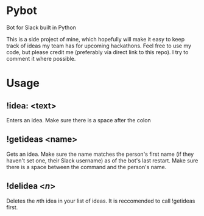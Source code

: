 # Pybot
Bot for Slack built in Python

This is a side project of mine, which hopefully will make it easy to keep track of ideas my team has for upcoming hackathons.
Feel free to use my code, but please credit me (preferably via direct link to this repo). I try to comment it where possible.

# Usage

## !idea: \<text\>

Enters an idea. Make sure there is a space after the colon


## !getideas \<name\>

Gets an idea. Make sure the name matches the person's first name (if they haven't set one, their Slack username) as of the bot's last restart.
Make sure there is a space between the command and the person's name.


## !delidea \<*n*\>

Deletes the *n*th idea in your list of ideas. It is reccomended to call !getideas first.

